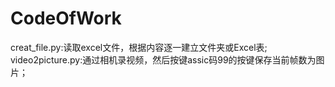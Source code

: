 # CodeOfWork
creat_file.py:读取excel文件，根据内容逐一建立文件夹或Excel表;
video2picture.py:通过相机录视频，然后按键assic码99的按键保存当前帧数为图片；